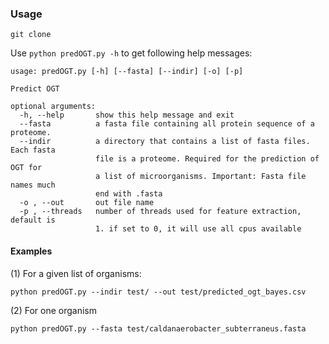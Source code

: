 ### Usage
```
git clone
```

Use `python predOGT.py -h` to get following help messages:
```
usage: predOGT.py [-h] [--fasta] [--indir] [-o] [-p]

Predict OGT

optional arguments:
  -h, --help       show this help message and exit
  --fasta          a fasta file containing all protein sequence of a proteome.
  --indir          a directory that contains a list of fasta files. Each fasta
                   file is a proteome. Required for the prediction of OGT for
                   a list of microorganisms. Important: Fasta file names much
                   end with .fasta
  -o , --out       out file name
  -p , --threads   number of threads used for feature extraction, default is
                   1. if set to 0, it will use all cpus available
```

#### Examples
(1) For a given list of organisms:
```
python predOGT.py --indir test/ --out test/predicted_ogt_bayes.csv
```
   
(2) For one organism

```
python predOGT.py --fasta test/caldanaerobacter_subterraneus.fasta
```
